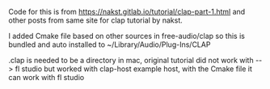 Code for this is from https://nakst.gitlab.io/tutorial/clap-part-1.html and other posts from same site for clap tutorial by nakst.

I added Cmake file based on other sources in free-audio/clap so this is bundled and auto installed to ~/Library/Audio/Plug-Ins/CLAP

.clap is needed to be a directory in mac, original tutorial did not work with --> fl studio but worked with clap-host example host, with the Cmake file it can work with fl studio 

